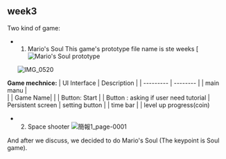 ## week3
Two kind of game:
- 1.  Mario's Soul
     This game's prototype file name is ste weeks
 [![Mario's Soul prototype](https://youtu.be/rEYfj8_VpYA)

     ![IMG_0520](https://github.com/user-attachments/assets/8086ee10-d070-4296-b2d2-aa84ff93d0d2)

**Game mechnice:**
| UI Interface | Description |
| --------- | -------- | 
| main manu |  
|  | Game Name|
|  | Button: Start
|  | Button : asking if user need tutorial
| Persistent screen  |  setting button
|  | time bar
|  | level up progress(coin)


- 2.  Space shooter
     ![簡報1_page-0001](https://github.com/user-attachments/assets/019cb81b-58b4-4d2e-9a8b-1b5901d9ca5a)

And after we discuss, we decided to do Mario's Soul (The keypoint is Soul game).
